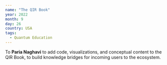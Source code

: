 ```yaml
---
name: "The QIR Book"
year: 2022
month: 9
day: 26
country: USA
tags:
  - Quantum Education
---
```

To **Paria Naghavi** to add code, visualizations, and conceptual content to the QIR Book, to build knowledge bridges for incoming users to the ecosystem.
